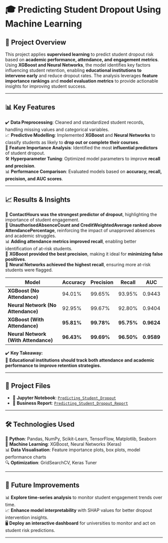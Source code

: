# 🎓 Predicting Student Dropout Using Machine Learning

## 📌 Project Overview  

This project applies **supervised learning** to predict student dropout risk based on **academic performance, attendance, and engagement metrics**. Using **XGBoost and Neural Networks**, the model identifies key factors influencing student retention, enabling **educational institutions to intervene early** and reduce dropout rates. The analysis leverages **feature importance rankings** and **model evaluation metrics** to provide actionable insights for improving student success.  

---

## 📊 Key Features  

✔️ **Data Preprocessing**: Cleaned and standardized student records, handling missing values and categorical variables.  
📈 **Predictive Modelling**: Implemented **XGBoost** and **Neural Networks** to classify students as likely to **drop out or complete their courses**.  
📌 **Feature Importance Analysis**: Identified the most **influential predictors** of student dropout.  
🛠️ **Hyperparameter Tuning**: Optimized model parameters to improve **recall and precision**.  
📊 **Performance Comparison**: Evaluated models based on **accuracy, recall, precision, and AUC scores**.  

---

## 📈 Results & Insights  

🚀 **ContactHours was the strongest predictor of dropout**, highlighting the importance of student engagement.  
📌 **UnauthorisedAbsenceCount and CreditWeightedAverage ranked above AttendancePercentage**, reinforcing the impact of unapproved absences and academic struggles.  
📊 **Adding attendance metrics improved recall**, enabling better identification of at-risk students.  
🤖 **XGBoost provided the best precision**, making it ideal for **minimizing false positives**.  
🧠 **Neural Networks achieved the highest recall**, ensuring more at-risk students were flagged.  

| Model  | Accuracy | Precision | Recall | AUC  |  
|--------|----------|-----------|--------|--------|  
| **XGBoost (No Attendance)**  | 94.01% | 99.65% | 93.95% | 0.9443 |  
| **Neural Network (No Attendance)**  | 92.95% | 99.67% | 92.80% | 0.9404 |  
| **XGBoost (With Attendance)**  | **95.81%** | **99.78%** | **95.75%** | **0.9624** |  
| **Neural Network (With Attendance)**  | **96.43%** | **99.69%** | **96.50%** | **0.9589** |  

✔️ **Key Takeaway:**  
📌 **Educational institutions should track both attendance and academic performance to improve retention strategies.**  

---

## 📂 Project Files  

- 📄 **Jupyter Notebook**: [`Predicting_Student_Dropout`](./Predicting_Student_Dropout_Through_Machine_Learning_Notebook.ipynb) 
- 📑 **Business Report**: [`Predicting_Student_Dropout_Report`](./Predicting%20Student%20Dropout%20Through%20Machine%20Learning%20Report.pdf)

---

## 🛠 Technologies Used  

🐍 **Python**: Pandas, NumPy, Scikit-Learn, TensorFlow, Matplotlib, Seaborn  
🤖 **Machine Learning**: XGBoost, Neural Networks (Keras)  
📊 **Data Visualisation**: Feature importance plots, box plots, model performance charts  
🔍 **Optimization**: GridSearchCV, Keras Tuner  

---

## 🔮 Future Improvements  

📊 **Explore time-series analysis** to monitor student engagement trends over time.  
📈 **Enhance model interpretability** with SHAP values for better dropout intervention insights.  
🖥️ **Deploy an interactive dashboard** for universities to monitor and act on student risk predictions.  

---


